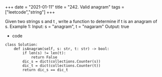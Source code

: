 +++ 
date = "2021-01-11"
title = "242. Valid anagram"
tags = ["leetcode","string"]
+++

Given two strings s and t , write a function to determine if t is an anagram of s.
Example 1:
Input: s = "anagram", t = "nagaram" Output: true

- code
```
class Solution:
    def isAnagram(self, s: str, t: str) -> bool:
        if len(s) != len(t):
            return False
        dic_s = dict(collections.Counter(s))
        dic_t = dict(collections.Counter(t))
        return dic_s == dic_t
```

